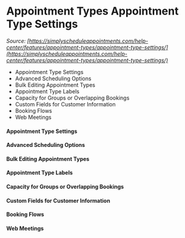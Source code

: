# Appointment Types Appointment Type Settings


*Source: [https://simplyscheduleappointments.com/help-center/features/appointment-types/appointment-type-settings/](https://simplyscheduleappointments.com/help-center/features/appointment-types/appointment-type-settings/)*

- Appointment Type Settings
- Advanced Scheduling Options
- Bulk Editing Appointment Types
- Appointment Type Labels
- Capacity for Groups or Overlapping Bookings
- Custom Fields for Customer Information
- Booking Flows
- Web Meetings

#### Appointment Type Settings

#### Advanced Scheduling Options

#### Bulk Editing Appointment Types

#### Appointment Type Labels

#### Capacity for Groups or Overlapping Bookings

#### Custom Fields for Customer Information

#### Booking Flows

#### Web Meetings

